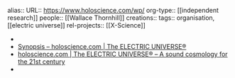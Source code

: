 alias::
URL:: https://www.holoscience.com/wp/
org-type:: [[independent research]] 
people:: [[Wallace Thornhill]] 
creations:: 
tags:: organisation, [[electric universe]] 
rel-projects:: [[X-Science]] 


-
- [Synopsis – holoscience.com | The ELECTRIC UNIVERSE®](https://www.holoscience.com/wp/synopsis/)
- [holoscience.com | The ELECTRIC UNIVERSE® – A sound cosmology for the 21st century](https://www.holoscience.com/wp/)
-